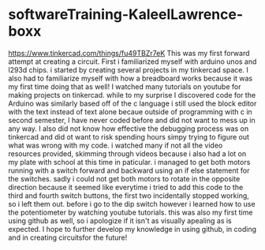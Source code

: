 # softwareTraining-KaleelLawrence-boxx
https://www.tinkercad.com/things/fu49TBZr7eK
This was my first forward attempt at creating a circuit. 
First i familiarized myself with arduino unos and l293d chips.
i started by creating several projects in my tinkercad space.
I also had to familiarize myself with how a breadboard works because it was my first time doing that as well!
I watched many tutorials on youtube for making projects on tinkercad.
while to my surprise I discovered code for the Arduino was similarly based off of the c language i still used the block editor with the text instead of text alone becaue outside of programming with c in second semester, I have never coded before and did not want to mess up in any way. I also did not know how effective the debugging process was on tinkercad and did ot want to risk spending hours simpy trying to figure out what was wrong with my code.
i watched many if not all the video resources provided, skimming through videos because i also had a lot on my plate with school at this time in paticular.
i managed to get both motors running with a switch forward and backward using an if else statement for the switches.
sadly i could not get both motors to rotate in the opposite direction because it seemed like everytime i tried to add this code to the third and fourth switch buttons, the first two incidentally stopped working, so i left them out.
before i go to the dip switch however i learned how to use the potentiometer by watching youtube tutorials.
this was also my first time using github as well, so i apologize if it isn't as visually apealing as is expected.
I hope to further develop my knowledge in using github, in coding and in creating circuitsfor the future!

